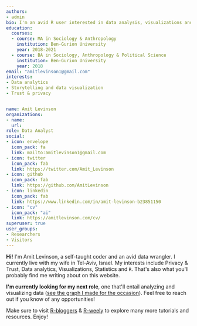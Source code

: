 ```yaml
---
authors:
- admin
bio: I'm an avid R user interested in data analysis, visualizations and helping individuals understand their data.
education:
  courses:
  - course: MA in Sociology & Anthropology
    institution: Ben-Gurion University
    year: 2018-2021
  - course: BA in Sociology, Anthropology & Political Science
    institution: Ben-Gurion University
    year: 2018
email: "amitlevinson1@gmail.com"
interests:
- Data analytics
- Storytelling and data visualization
- Trust & privacy


name: Amit Levinson
organizations:
- name: 
  url:
role: Data Analyst
social:
- icon: envelope
  icon_pack: fa
  link: mailto:amitlevinson1@gmail.com
- icon: twitter
  icon_pack: fab
  link: https://twitter.com/Amit_Levinson
- icon: github
  icon_pack: fab
  link: https://github.com/AmitLevinson
- icon: linkedin
  icon_pack: fab
  link: https://www.linkedin.com/in/amit-levinson-b23851150
- icon: "cv"
  icon_pack: "ai"
  link: https://amitlevinson.com/cv/
superuser: true
user_groups:
- Researchers
- Visitors
---
```


**Hi!** I'm Amit Levinson, a self-taught coder and an avid data wrangler. I currently live with my wife in Tel-Aviv, Israel. My interests include Privacy & Trust, Data analytics, Visualizations, Statistics and `R`. That's also what you'll probably find me writing about on this website.

**I'm currently looking for my next role**, one that'll entail analyzing and visualizing data ([see the graph I made for the occasion](https://amitlevinson.com/img/job-search/network.png)). Feel free to reach out if you know of any opportunities!

Make sure to visit [R-bloggers](https://www.r-bloggers.com/) & [R-weely](https://rweekly.org/) to explore many more tutorials and resources. Enjoy!
